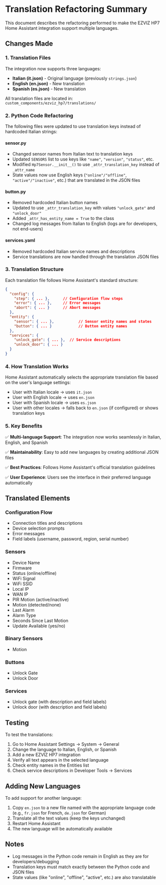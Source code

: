 # Translation Refactoring Summary

This document describes the refactoring performed to make the EZVIZ HP7 Home Assistant integration support multiple languages.

## Changes Made

### 1. Translation Files

The integration now supports three languages:

- **Italian (it.json)** - Original language (previously `strings.json`)
- **English (en.json)** - New translation
- **Spanish (es.json)** - New translation

All translation files are located in: `custom_components/ezviz_hp7/translations/`

### 2. Python Code Refactoring

The following files were updated to use translation keys instead of hardcoded Italian strings:

#### sensor.py
- Changed sensor names from Italian text to translation keys
- Updated `SENSORS` list to use keys like `"name"`, `"version"`, `"status"`, etc.
- Modified `Hp7Sensor.__init__()` to use `_attr_translation_key` instead of `_attr_name`
- State values now use English keys (`"online"/"offline"`, `"active"/"inactive"`, etc.) that are translated in the JSON files

#### button.py
- Removed hardcoded Italian button names
- Updated to use `_attr_translation_key` with values `"unlock_gate"` and `"unlock_door"`
- Added `_attr_has_entity_name = True` to the class
- Changed log messages from Italian to English (logs are for developers, not end-users)

#### services.yaml
- Removed hardcoded Italian service names and descriptions
- Service translations are now handled through the translation JSON files

### 3. Translation Structure

Each translation file follows Home Assistant's standard structure:

```json
{
  "config": {
    "step": { ... },      // Configuration flow steps
    "error": { ... },     // Error messages
    "abort": { ... }      // Abort messages
  },
  "entity": {
    "sensor": { ... },           // Sensor entity names and states
    "button": { ... }            // Button entity names
  },
  "services": {
    "unlock_gate": { ... },  // Service descriptions
    "unlock_door": { ... }
  }
}
```

### 4. How Translation Works

Home Assistant automatically selects the appropriate translation file based on the user's language settings:

- User with Italian locale → uses `it.json`
- User with English locale → uses `en.json`
- User with Spanish locale → uses `es.json`
- User with other locales → falls back to `en.json` (if configured) or shows translation keys

### 5. Key Benefits

✅ **Multi-language Support**: The integration now works seamlessly in Italian, English, and Spanish

✅ **Maintainability**: Easy to add new languages by creating additional JSON files

✅ **Best Practices**: Follows Home Assistant's official translation guidelines

✅ **User Experience**: Users see the interface in their preferred language automatically

## Translated Elements

### Configuration Flow
- Connection titles and descriptions
- Device selection prompts
- Error messages
- Field labels (username, password, region, serial number)

### Sensors
- Device Name
- Firmware
- Status (online/offline)
- WiFi Signal
- WiFi SSID
- Local IP
- WAN IP
- PIR Motion (active/inactive)
- Motion (detected/none)
- Last Alarm
- Alarm Type
- Seconds Since Last Motion
- Update Available (yes/no)

### Binary Sensors
- Motion

### Buttons
- Unlock Gate
- Unlock Door

### Services
- Unlock gate (with description and field labels)
- Unlock door (with description and field labels)

## Testing

To test the translations:

1. Go to Home Assistant Settings → System → General
2. Change the language to Italian, English, or Spanish
3. Add a new EZVIZ HP7 integration
4. Verify all text appears in the selected language
5. Check entity names in the Entities list
6. Check service descriptions in Developer Tools → Services

## Adding New Languages

To add support for another language:

1. Copy `en.json` to a new file named with the appropriate language code (e.g., `fr.json` for French, `de.json` for German)
2. Translate all the text values (keep the keys unchanged)
3. Restart Home Assistant
4. The new language will be automatically available

## Notes

- Log messages in the Python code remain in English as they are for developers/debugging
- Translation keys must match exactly between the Python code and JSON files
- State values (like "online", "offline", "active", etc.) are also translatable
